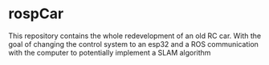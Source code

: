 # rospCar
This repository contains the whole redevelopment of an old RC car. 
With the goal of changing the control system to an esp32 and a ROS communication with the computer to potentially implement a SLAM algorithm
